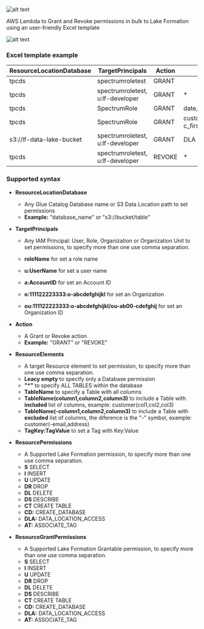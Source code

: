 ![alt text](https://i.ibb.co/bF3Ts2F/excel-to-lf-logo.png)

 AWS Lambda to Grant and Revoke permissions in bulk to Lake Formation using an user-friendly Excel template

![alt text](https://i.ibb.co/xXgGv2Q/excel-to-lf-process.png")

### Excel template example

| ResourceLocationDatabase | TargetPrincipals | Action | ResourceElements | ResourcePermissions	| ResourceGrantPermissions |
| --- | --- | --- | --- | --- | --- |
|tpcds	|spectrumroletest	|GRANT|		|CT,A,DR| |	
|tpcds	|spectrumroletest, u:lf-developer	|GRANT|	*	|S,I,U,DR|S,I,U,DR|
|tpcds	|SpectrumRole|	GRANT	|date_dim,time_dim,ship_mode|	*	| |
|tpcds	|SpectrumRole|	GRANT	|customer(-c_first_name,c_last_name,c_email_address)|	S	| |
|s3://lf-data-lake-bucket|spectrumroletest, u:lf-developer	|GRANT	|	DLA	| |
|tpcds	|spectrumroletest, u:lf-developer	|REVOKE|	*	|S,I,U,DR	|S,I,U,DR |

### Supported syntax

* **ResourceLocationDatabase** 
  * Any Glue Catalog Database name or S3 Data Location path to set permissions
  * **Example:** "database_name" or "s3://bucket/table"
* **TargetPrincipals**
  * Any IAM Principal: User, Role, Organization or Organization Unit to set permissions, to specify more than one use comma separation.

  * **roleName** for set a role name
  * **u:UserName** for set a user name
  * **a:AccountID** for set an Account ID
  * **o:111122223333:o-abcdefghijkl** for set an Organization
  * **ou:111122223333:o-abcdefghijkl/ou-ab00-cdefghij** for set an Organization ID
 
* **Action**
  * A Grant or Revoke action
  * **Example:** "GRANT" or "REVOKE"
  
* **ResourceElements**
  * A target Resource element to set permission, to specify more than one use comma separation.
  * **Leacy empty** to specify only a Database permission
  * **"*"** to specify ALL TABLES within the database
  * **TableName** to specify a Table with all columns
  * **TableName(column1,column2,column3)** to include a Table with **included** list of columns, example: customer(col1,col2,col3)
  * **TableName(-column1,column2,column3)** to include a Table with **excluded** list of columns, the diference is the "-" symbol, example: customer(-email,address)
  * **TagKey:TagValue** to set a Tag with Key:Value

* **ResourcePermissions**

  * A Supported Lake Formation permission, to specify more than one use comma separation.
  * **S** SELECT
  * **I** INSERT
  * **U** UPDATE
  * **DR** DROP
  * **DL** DELETE
  * **DS** DESCRIBE
  * **CT** CREATE TABLE
  * **CD:** CREATE_DATABASE
  * **DLA:** DATA_LOCATION_ACCESS
  * **AT:** ASSOCIATE_TAG

* **ResourceGrantPermissions**

  * A Supported Lake Formation Grantable permission, to specify more than one use comma separation.
  * **S** SELECT
  * **I** INSERT
  * **U** UPDATE
  * **DR** DROP
  * **DL** DELETE
  * **DS** DESCRIBE
  * **CT** CREATE TABLE
  * **CD:** CREATE_DATABASE
  * **DLA:** DATA_LOCATION_ACCESS
  * **AT:** ASSOCIATE_TAG















